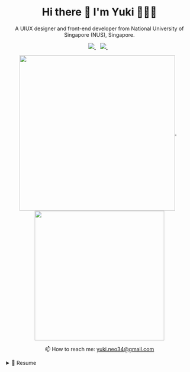 <h1 align='center'>
  Hi there 👋 I'm Yuki 👩‍💻🎨
</h1>

<p align='center'>
  A UIUX designer and front-end developer from National University of Singapore (NUS), Singapore.
</p>

<p align='center'>
  <a href="https://www.linkedin.com/in/yukineoweiqian/">
       <img src="https://img.shields.io/badge/linkedin-%230077B5.svg?&style=for-the-badge&logo=linkedin&logoColor=white" />
  </a> &nbsp;&nbsp;
  <a href="https://uxfol.io/yukineo">
    <img src="https://img.shields.io/badge/Dribbble-EA4C89?style=for-the-badge&logo=dribbble&logoColor=white" />
    </a>&nbsp;&nbsp;
 </p>

<p align='center'>
<a href="https://github.com/anuraghazra/github-readme-stats">
  <img align="center" src=https://github-readme-stats.vercel.app/api?username=yukineowq&count_private=true&show_icons=true&theme=dracula width="420" />
</a> &nbsp;&nbsp;
<a href="https://github.com/anuraghazra/github-readme-stats">
  <img align="center" src=https://github-readme-stats.vercel.app/api/top-langs/?username=yukineowq&layout=compact width="350"/>
</a>
  </p>
  
<p align='center'>
  📫 How to reach me: <a href='mailto:yuki.neo34@gmail.com'>yuki.neo34@gmail.com</a>
</p>

<details>
  <summary>📃 Resume</summary>
  
## Education

- 📖 **Bachelor of Information Systems (Honours), and Minor in Interactive Media Development**\
  📆 2019 - 2023\
  📍 **National University of Singapore** - Singapore

- 📖 **Diploma in Culinary and Catering Management with Merit, and Diploma Plus in Fundamentals Science**\
  📆 2016 - 2019\
  📍 **Temasek Polytechnic** - Singapore

</details>


<!--
**yukineowq/yukineowq** is a ✨ _special_ ✨ repository because its `README.md` (this file) appears on your GitHub profile.

Here are some ideas to get you started:

- 🔭 I’m currently working on ...
- 🌱 I’m currently learning ...
- 👯 I’m looking to collaborate on ...
- 🤔 I’m looking for help with ...
- 💬 Ask me about ...
- 📫 How to reach me: ...
- 😄 Pronouns: ...
- ⚡ Fun fact: ...
-->
